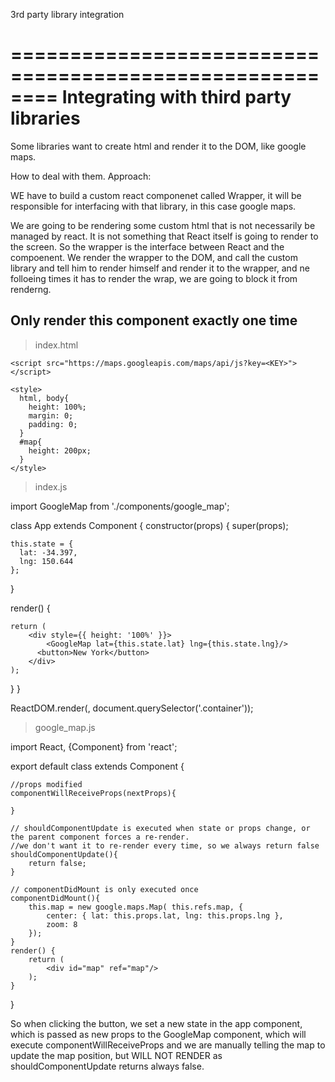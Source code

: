 3rd party library integration

========================================================
Integrating with third party libraries
========================================================
Some libraries want to create html and render it to the DOM, like google maps.

How to deal with them.
Approach:

WE have to build a custom react componenet called Wrapper, it will be responsible for interfacing with that library, in this case google maps.

We are going to be rendering some custom html that is not necessarily be managed by react. It is not something that React itself is going to render to the screen.
So the wrapper is the interface between React and the compoenent.
We render the wrapper to the DOM, and call the custom library and tell him to render himself and render it to the wrapper, and ne folloeing times it has to render the wrap, we are going to block it from renderng.

## Only render this component exactly one time

> index.html

<!DOCTYPE html>
<html>
  <head>
    <link rel="stylesheet" href="style/style.css">
    <link rel="stylesheet" href="https://cdn.rawgit.com/twbs/bootstrap/48938155eb24b4ccdde09426066869504c6dab3c/dist/css/bootstrap.min.css">

    <script src="https://maps.googleapis.com/maps/api/js?key=<KEY>"></script>

    <style>
      html, body{
        height: 100%;
        margin: 0;
        padding: 0;
      }
      #map{
        height: 200px;
      }
    </style>

  </head>
  <body>
    <div class="container"></div>
  </body>
  <script src="bundle.js"></script>
</html>

> index.js

import GoogleMap from './components/google_map';

class App extends Component {
constructor(props) {
super(props);

    this.state = {
      lat: -34.397,
      lng: 150.644
    };

}

render() {

    return (
        <div style={{ height: '100%' }}>
            <GoogleMap lat={this.state.lat} lng={this.state.lng}/>
          <button>New York</button>
        </div>
    );

}
}

ReactDOM.render(<App />, document.querySelector('.container'));

> google_map.js

import React, {Component} from 'react';

export default class extends Component {

    //props modified
    componentWillReceiveProps(nextProps){

    }

    // shouldComponentUpdate is executed when state or props change, or the parent component forces a re-render.
    //we don't want it to re-render every time, so we always return false
    shouldComponentUpdate(){
        return false;
    }

    // componentDidMount is only executed once
    componentDidMount(){
        this.map = new google.maps.Map( this.refs.map, {
            center: { lat: this.props.lat, lng: this.props.lng },
            zoom: 8
        });
    }
    render() {
        return (
            <div id="map" ref="map"/>
        );
    }

}

So when clicking the button, we set a new state in the app component, which is passed as new props to the GoogleMap component, which will execute componentWillReceiveProps and we are manually telling the map to update the map position, but WILL NOT RENDER as shouldComponentUpdate returns always false.
